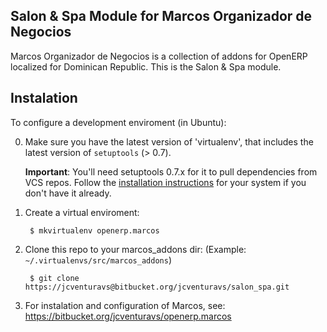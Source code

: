 Salon & Spa Module for Marcos Organizador de Negocios
------

Marcos Organizador de Negocios is a collection of addons for OpenERP localized for Dominican Republic.
This is the Salon & Spa module.


Instalation
------------

To configure a development enviroment (in Ubuntu):

0. Make sure you have the latest version of 'virtualenv', that includes
   the latest version of `setuptools` (> 0.7).

    **Important**: You'll need setuptools 0.7.x for it to pull dependencies from
    VCS repos. Follow the [installation instructions](https://pypi.python.org/pypi/setuptools/0.7.4#installation-instructions)
    for your system if you don't have it already.

1. Create a virtual enviroment:

        $ mkvirtualenv openerp.marcos

2. Clone this repo to your marcos_addons dir:
   (Example: `~/.virtualenvs/src/marcos_addons`)

        $ git clone https://jcventuravs@bitbucket.org/jcventuravs/salon_spa.git

3. For instalation and configuration of Marcos, see: https://bitbucket.org/jcventuravs/openerp.marcos

